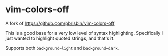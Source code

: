 # vim-colors-off

A fork of https://github.com/pbrisbin/vim-colors-off

This is a good base for a very low level of syntax highlighting. Specifically I just wanted to highlight
quoted strings, and that's it.

Supports both `background=light` and `background=dark`.

